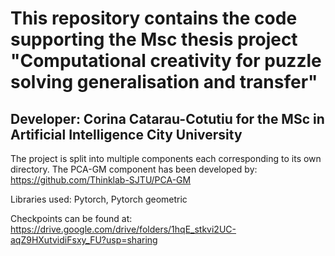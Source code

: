 
# This repository contains the code supporting the Msc thesis project "Computational creativity for puzzle solving generalisation and transfer"
## Developer: Corina Catarau-Cotutiu for the MSc in Artificial Intelligence City University

The project is split into multiple components each corresponding to its own directory.
The PCA-GM component has been developed by:
https://github.com/Thinklab-SJTU/PCA-GM

Libraries used: Pytorch, Pytorch geometric


Checkpoints can be found at: https://drive.google.com/drive/folders/1hqE_stkvi2UC-aqZ9HXutvidiFsxy_FU?usp=sharing

